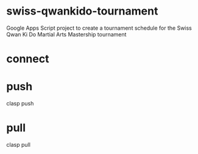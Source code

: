 # swiss-qwankido-tournament
Google Apps Script project to create a tournament schedule for the Swiss Qwan Ki Do Martial Arts Mastership tournament

# connect


# push
clasp push

# pull
clasp pull